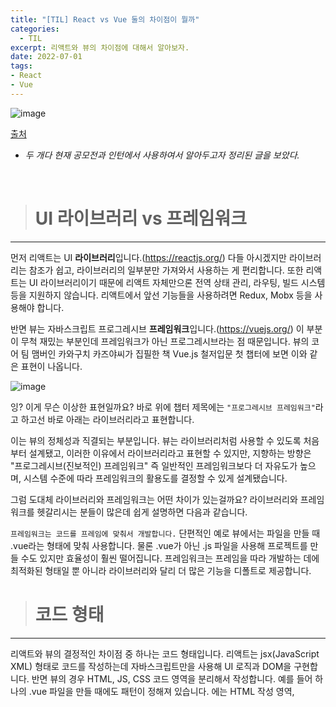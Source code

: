 ```yaml
---
title: "[TIL] React vs Vue 둘의 차이점이 뭘까"
categories: 
  - TIL
excerpt: 리액트와 뷰의 차이점에 대해서 알아보자.
date: 2022-07-01
tags:
- React
- Vue
---
```


![image](https://user-images.githubusercontent.com/76837780/176834286-7725ba1e-27f1-4953-80c7-c9bac9ec62d5.png)

[출처](https://brunch.co.kr/@skykamja24/573) 

- *두 개다 현재 공모전과 인턴에서 사용하여서 알아두고자 정리된 글을 보았다.*

<br>

> # UI 라이브러리 vs 프레임워크
---


먼저 리액트는 UI **라이브러리**입니다.(https://reactjs.org/) 다들 아시겠지만 라이브러리는 참조가 쉽고, 라이브러리의 일부분만 가져와서 사용하는 게 편리합니다. 또한 리액트는 UI 라이브러리이기 때문에 리액트 자체만으론 전역 상태 관리, 라우팅, 빌드 시스템 등을 지원하지 않습니다. 리액트에서 앞선 기능들을 사용하려면 Redux, Mobx 등을 사용해야 합니다.


반면 뷰는 자바스크립트 프로그레시브 **프레임워크**입니다.(https://vuejs.org/) 이 부분이 무척 재밌는 부분인데 프레임워크가 아닌 프로그레시브라는 점 때문입니다. 뷰의 코어 팀 맴버인 카와구치 카즈야씨가 집필한 책 Vue.js 철저입문 첫 챕터에 보면 이와 같은 표현이 나옵니다.

![image](https://user-images.githubusercontent.com/76837780/176833560-27025d00-0e87-456f-9214-247751c1de0d.png)

잉? 이게 무슨 이상한 표현일까요? 바로 위에 챕터 제목에는 `"프로그레시브 프레임워크"`라고 하고선 바로 아래는 라이브러리라고 표현합니다.



이는 뷰의 정체성과 직결되는 부분입니다. 뷰는 라이브러리처럼 사용할 수 있도록 처음부터 설계됐고, 이러한 이유에서 라이브러리라고 표현할 수 있지만, 지향하는 방향은 "프로그레시브(진보적인) 프레임워크" 즉 일반적인 프레임워크보다 더 자유도가 높으며, 시스템 수준에 따라 프레임워크의 활용도를 결정할 수 있게 설계됐습니다.



그럼 도대체 라이브러리와 프레임워크는 어떤 차이가 있는걸까요? 라이브러리와 프레임워크를 헷갈리시는 분들이 많은데 쉽게 설명하면 다음과 같습니다. 



`프레임워크는 코드를 프레임에 맞춰서 개발합니다.` 단편적인 예로 뷰에서는 파일을 만들 때 .vue라는 형태에 맞춰 사용합니다. 물론 .vue가 아닌 .js 파일을 사용해 프로젝트를 만들 수도 있지만 효율성이 훨씬 떨어집니다. 프레임워크는 프레임을 따라 개발하는 데에 최적화된 형태일 뿐 아니라 라이브러리와 달리 더 많은 기능을 디폴트로 제공합니다.

> # 코드 형태
---

리액트와 뷰의 결정적인 차이점 중 하나는 코드 형태입니다. 리액트는 jsx(JavaScript XML) 형태로 코드를 작성하는데 자바스크립트만을 사용해 UI 로직과 DOM을 구현합니다. 반면 뷰의 경우 HTML, JS, CSS 코드 영역을 분리해서 작성합니다. 예를 들어 하나의 .vue 파일을 만들 때에도 패턴이 정해져 있습니다. <templete>에는 HTML 작성 영역, <script> 안에는 자바스크립트, <style> 안에는 CSS를 작성합니다. 이러한 패턴 덕분에 뷰가 리액트보다 코드 가시성 및 생산성이 좋다고 평가하는 개발자 분들이 많습니다.
  
 
> # Typescript
---

개인적으론 뷰가 코드를 작성하기 쉽고, 생산성도 더 잘 나오지만 현업에서 리액트가 강한 인기를 얻고 있는 이유는 많습니다. 그중 하나는 타입스크립트로 대표되는 자바스크립트의 정적 표현이 리액트를 사용할 때 편리할 뿐 아니라 함수형 프로그래밍을 적극적으로 활용하기 쉽습니다. 함수형 프로그래밍을 하기 위해선 순수 함수 및 매개변수의 데이터 타입을 고정하는 작업이 필수적인데 ts를 사용해 쉽게 처리할 수 있을 뿐 아니라 리액트는 모든 코드를 ts로 구현하는 게 뷰보다 쉽기 때문에 강점이 있습니다. 


그럼 뷰는 ts를 지원하지 않느냐 물으실 수 있는데, 뷰도 ts를 지원합니다. 그러나 ts를 사용하기 위해선 많은 부분에서 ts용 모듈을 사용해야 하고, 특히 뷰에서 이를 사용하기 위해선 ts와 ts 모듈들을 위한 코드 변경에 노력이 필요합니다. 제 경우엔 뷰 프로젝트를 만들 때 vue-cli 보다는 nuxt를 사용하기 위해 create-nuxt-app을 사용하는 일이 많은데, nuxt의 ts 호환이 아쉬운 점도 불편함의 원인입니다. nuxt는 뷰의 최신 버전인 Vue3를 제대로 호환하지 못하는 점도 있습니다. Vue.js 3가 2보다 ts지원을 더 적극적으로 하고 있는데 nuxt는 Vue3부터 제대로 작동하지 못하니 ts에 대한 적용은 더 어려운 상황이 됩니다.  
  
> # 진입 장벽
---
  
`리액트의 진입장벽이 더 높습니다.` 제가 이렇게 단언할 수 있는 이유는 실제로 배워야 할 것들이나 코드의 자유도가 훨씬 높기 때문입니다. `프론트엔드에서 가장 중요한 부분인 상태관리`만 해도 압도적인 학습량 차이가 발생합니다. 리액트는 mobX, 리덕스, 리코일 등의 상태관리 트랜드의 변화도 알아야할 뿐 아니라 리덕스의 경우 수 많은 미들웨어에 대한 이해도 현업에선 중요합니다. 대기업에서도 리덕스와 리덕스 미들웨어만  며칠동안 강의해줄 수 있냐는 문의가 오곤 합니다. 



그 밖에 연동되는 모듈도 압도적으로 차이납니다. 이는 리액트 생태계를 풍성하게 만들기도 하지만 반대로 배워야 할 것을 비약적으로 늘리게 되고, 회사마다 코드 패턴이나 아키텍처가 일치하지 않기 때문에 더 나은 코드에 대한 고민도 많이 하게 됩니다. 이러한 현상이 발생하는 이유는 리액트가 UI 라이브러리이기 때문입니다. 웹 애플리케이션을 제작하기 위해선 수많은 작업이 들어가는데 단순히 UI 라이브러리만 사용해서는 완성할 수 없습니다. 그러다 보니 초심자 입장에선 리액트를 배운다고 해도 상태 관리, 라우팅, 빌드 시스템 등을 모두 만들어가는 게 버겁게 느껴질 수 있습니다. 물론 뷰에도 상태 관리, 라우팅을 처리하기 위해선 vuex, vue-routing 등의 모듈을 사용하게 됩니다. 하지만 차이가 있다면 뷰는 만들어질 당시부터 리액트의 어려움을 보고 만들어졌기 때문에(뷰는 리액트 출시 1년 후에 나왔습니다) 해당 기능들에 대한 구축 및 개발을 빌트인에 가까운 수준으로 설명하고, 사용할 수 있습니다.



이렇게 빌드 과정이 어렵기 때문에 리액트에서는 `create-react-app`(https://reactjs.org/docs/create-a-new-react-app.html)을 만들게 됐습니다. cli 명령 하나로 리액트를 사용한 프로젝트를 빠르게 만들어주기 때문에 무척 간편하지만 그 안에 들어가는 세부적인 개념들을 알기까지는 비교적 시간이 걸립니다.



반면 뷰는 상대적으로 낮은 진입장벽을 가집니다. 개발자들이 뷰를 배울 때 `vue-cli`(https://cli.vuejs.org/)를 통해 프로젝트를 만들고, 코드를 수정해보면서 하나하나 업그레이드하게 됩니다. 페이지와 컴포넌트, 라우팅 등을 이미 주어진 코드 프리셋에서 조금씩 수정하면서 만들어보다 보니 쉬울뿐더러 HTML, JS, CSS 영역이 분리되어 있어서 이해하기 쉽습니다.



이를 리액트의 코드와 비교해 보면 더 명확합니다. 리액트는 처음 마주하게 되는 코드 중 하나가 React.createElement() 입니다. 엘리먼트를 생성할 때 사용하는 명령이라는 건 알 수 있지만 이 안에 들어가는 매개변수가 3가지입니다. 표현하면 React.createElement(component, props, ...children) 입니다. 코드 한 줄만 봐도 벌써 알아야 하는 정보가 많다는 게 느껴집니다. component는 어떤 형태로 작성하는 것인지, props는 무엇을 전달할 수 있는지, ...children은 어떤 데이터를 넣어줘야 하는지 초심자 입장에선 큰 덩어리 지식으로 느껴질 수 있습니다.
  
  
> # 결론
---
  
차이점에 대해서 이런 저런 이야기를 적어봤습니다. 보통 차이점을 이야기하다보면 장단점을 이야기할 수 밖에 없고, 그러다보면 '결국 뭐가 더 나은거냐?' 라는 결론에 이르시는 분들이 많은 것 같습니다. 이런 이유에서 굳이 결론을 말해보자면 개인적으로 사용성과 생산성에 있어선 뷰가 좋지만, 트랜드나 범용성에 있어선 리액트에 우위를 두고 싶습니다.
  

